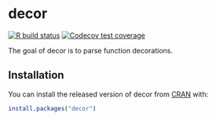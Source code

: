 # decor

<!-- badges: start -->
[![R build status](https://github.com/jimhester/decor/workflows/R-CMD-check/badge.svg)](https://github.com/jimhester/decor/actions)
[![Codecov test coverage](https://codecov.io/gh/jimhester/decor/branch/master/graph/badge.svg)](https://codecov.io/gh/jimhester/decor?branch=master)
<!-- badges: end -->

The goal of decor is to parse function decorations.

## Installation

You can install the released version of decor from [CRAN](https://CRAN.R-project.org) with:

``` r
install.packages("decor")
```
